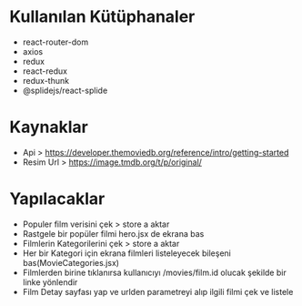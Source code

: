 # Kullanılan Kütüphanaler

- react-router-dom
- axios
- redux
- react-redux
- redux-thunk
- @splidejs/react-splide

# Kaynaklar

- Api > https://developer.themoviedb.org/reference/intro/getting-started
- Resim Url > https://image.tmdb.org/t/p/original/

# Yapılacaklar

- Populer film verisini çek > store a aktar
- Rastgele bir popüler filmi hero.jsx de ekrana bas
- Filmlerin Kategorilerini çek > store a aktar
- Her bir Kategori için ekrana filmleri listeleyecek bileşeni bas(MovieCategories.jsx)
- Filmlerden birine tıklanırsa kullanıcıyı /movies/film.id olucak şekilde bir linke yönlendir
- Film Detay sayfası yap ve urlden parametreyi alıp ilgili filmi çek ve listele
